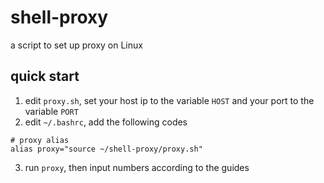 # shell-proxy
 a script to set up proxy on Linux
## quick start
1. edit `proxy.sh`, set your host ip to the variable `HOST` and your port to  the variable `PORT`
2. edit `~/.bashrc`, add the following codes
```
# proxy alias
alias proxy="source ~/shell-proxy/proxy.sh"
```
3. run `proxy`, then input numbers according to the guides